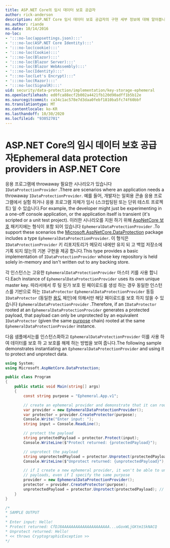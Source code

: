 ```yaml
---
title: ASP.NET Core의 임시 데이터 보호 공급자
author: rick-anderson
description: ASP.NET Core 임시 데이터 보호 공급자의 구현 세부 정보에 대해 알아봅니다.
ms.author: riande
ms.date: 10/14/2016
no-loc:
- ':::no-loc(appsettings.json):::'
- ':::no-loc(ASP.NET Core Identity):::'
- ':::no-loc(cookie):::'
- ':::no-loc(Cookie):::'
- ':::no-loc(Blazor):::'
- ':::no-loc(Blazor Server):::'
- ':::no-loc(Blazor WebAssembly):::'
- ':::no-loc(Identity):::'
- ":::no-loc(Let's Encrypt):::"
- ':::no-loc(Razor):::'
- ':::no-loc(SignalR):::'
uid: security/data-protection/implementation/key-storage-ephemeral
ms.openlocfilehash: ed0fca88ecf2b002a4421fb120d90adff1b5b12e
ms.sourcegitcommit: ca34c1ac578e7d3daa0febf1810ba5fc74f60bbf
ms.translationtype: MT
ms.contentlocale: ko-KR
ms.lasthandoff: 10/30/2020
ms.locfileid: "93052701"
---
```

# <a name="ephemeral-data-protection-providers-in-aspnet-core"></a><span data-ttu-id="089eb-103">ASP.NET Core의 임시 데이터 보호 공급자</span><span class="sxs-lookup"><span data-stu-id="089eb-103">Ephemeral data protection providers in ASP.NET Core</span></span>

<a name="data-protection-implementation-key-storage-ephemeral"></a>

<span data-ttu-id="089eb-104">응용 프로그램에 throwaway 필요한 시나리오가 있습니다 `IDataProtectionProvider` .</span><span class="sxs-lookup"><span data-stu-id="089eb-104">There are scenarios where an application needs a throwaway `IDataProtectionProvider`.</span></span> <span data-ttu-id="089eb-105">예를 들어, 개발자는 일회용 콘솔 응용 프로그램에서 실험 하거나 응용 프로그램 자체가 임시 (스크립팅된 또는 단위 테스트 프로젝트) 일 수 있습니다.</span><span class="sxs-lookup"><span data-stu-id="089eb-105">For example, the developer might just be experimenting in a one-off console application, or the application itself is transient (it's scripted or a unit test project).</span></span> <span data-ttu-id="089eb-106">이러한 시나리오를 지원 하기 위해 [AspNetCore 보호](https://www.nuget.org/packages/Microsoft.AspNetCore.DataProtection/) 패키지에는 형식이 포함 되어 있습니다 `EphemeralDataProtectionProvider` .</span><span class="sxs-lookup"><span data-stu-id="089eb-106">To support these scenarios the [Microsoft.AspNetCore.DataProtection](https://www.nuget.org/packages/Microsoft.AspNetCore.DataProtection/) package includes a type `EphemeralDataProtectionProvider`.</span></span> <span data-ttu-id="089eb-107">이 형식은 `IDataProtectionProvider` 키 리포지토리가 메모리 내에만 유지 되 고 백업 저장소에 기록 되지 않는의 기본 구현을 제공 합니다.</span><span class="sxs-lookup"><span data-stu-id="089eb-107">This type provides a basic implementation of `IDataProtectionProvider` whose key repository is held solely in-memory and isn't written out to any backing store.</span></span>

<span data-ttu-id="089eb-108">각 인스턴스는 고유한 `EphemeralDataProtectionProvider` 마스터 키를 사용 합니다.</span><span class="sxs-lookup"><span data-stu-id="089eb-108">Each instance of `EphemeralDataProtectionProvider` uses its own unique master key.</span></span> <span data-ttu-id="089eb-109">따라서에서 루 팅 된가 보호 된 페이로드를 생성 하는 경우 동일한 인스턴스를 기반으로 하는 `IDataProtector` `EphemeralDataProtectionProvider` 동등 `IDataProtector` (동일한 [용도](xref:security/data-protection/consumer-apis/purpose-strings#data-protection-consumer-apis-purposes) 체인)에 의해서만 해당 페이로드를 보호 하지 않을 수 있습니다 `EphemeralDataProtectionProvider` .</span><span class="sxs-lookup"><span data-stu-id="089eb-109">Therefore, if an `IDataProtector` rooted at an `EphemeralDataProtectionProvider` generates a protected payload, that payload can only be unprotected by an equivalent `IDataProtector` (given the same [purpose](xref:security/data-protection/consumer-apis/purpose-strings#data-protection-consumer-apis-purposes) chain) rooted at the same `EphemeralDataProtectionProvider` instance.</span></span>

<span data-ttu-id="089eb-110">다음 샘플에서는를 인스턴스화하고 `EphemeralDataProtectionProvider` 이를 사용 하 여 데이터를 보호 하 고 보호를 해제 하는 방법을 보여 줍니다.</span><span class="sxs-lookup"><span data-stu-id="089eb-110">The following sample demonstrates instantiating an `EphemeralDataProtectionProvider` and using it to protect and unprotect data.</span></span>

```csharp
using System;
using Microsoft.AspNetCore.DataProtection;

public class Program
{
    public static void Main(string[] args)
    {
        const string purpose = "Ephemeral.App.v1";

        // create an ephemeral provider and demonstrate that it can round-trip a payload
        var provider = new EphemeralDataProtectionProvider();
        var protector = provider.CreateProtector(purpose);
        Console.Write("Enter input: ");
        string input = Console.ReadLine();

        // protect the payload
        string protectedPayload = protector.Protect(input);
        Console.WriteLine($"Protect returned: {protectedPayload}");

        // unprotect the payload
        string unprotectedPayload = protector.Unprotect(protectedPayload);
        Console.WriteLine($"Unprotect returned: {unprotectedPayload}");

        // if I create a new ephemeral provider, it won't be able to unprotect existing
        // payloads, even if I specify the same purpose
        provider = new EphemeralDataProtectionProvider();
        protector = provider.CreateProtector(purpose);
        unprotectedPayload = protector.Unprotect(protectedPayload); // THROWS
    }
}

/*
* SAMPLE OUTPUT
*
* Enter input: Hello!
* Protect returned: CfDJ8AAAAAAAAAAAAAAAAAAAAA...uGoxWLjGKtm1SkNACQ
* Unprotect returned: Hello!
* << throws CryptographicException >>
*/
```
